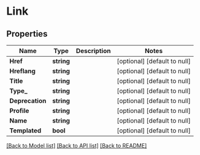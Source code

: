# Link

## Properties
Name | Type | Description | Notes
------------ | ------------- | ------------- | -------------
**Href** | **string** |  | [optional] [default to null]
**Hreflang** | **string** |  | [optional] [default to null]
**Title** | **string** |  | [optional] [default to null]
**Type_** | **string** |  | [optional] [default to null]
**Deprecation** | **string** |  | [optional] [default to null]
**Profile** | **string** |  | [optional] [default to null]
**Name** | **string** |  | [optional] [default to null]
**Templated** | **bool** |  | [optional] [default to null]

[[Back to Model list]](../README.md#documentation-for-models) [[Back to API list]](../README.md#documentation-for-api-endpoints) [[Back to README]](../README.md)

